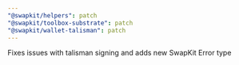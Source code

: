 ```yaml
---
"@swapkit/helpers": patch
"@swapkit/toolbox-substrate": patch
"@swapkit/wallet-talisman": patch
---
```


Fixes issues with talisman signing and adds new SwapKit Error type
